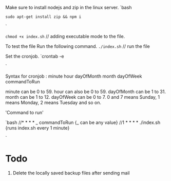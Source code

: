 Make sure to install nodejs and zip in the linux server.
`bash

    sudo apt-get install zip && npm i

`

`chmod +x index.sh` // adding executable mode to the file.

To test the file Run the following command.
`./index.sh` // run the file

Set the cronjob.
`crontab -e

`

Syntax for cronjob :
minute hour dayOfMonth month dayOfWeek commandToRun

minute can be 0 to 59.
hour can also be 0 to 59.
dayOfMonth can be 1 to 31.
month can be 1 to 12.
dayOfWeek can be 0 to 7. 0 and 7 means Sunday, 1 means Monday, 2 means Tuesday and so on.

'Command to run'

`bash
//\* \* \* \* _ commandToRun {_ can be any value}
//1 \* \* \* \* ./index.sh {runs index.sh every 1 minute}

`

# Todo

1. Delete the locally saved backup files after sending mail
